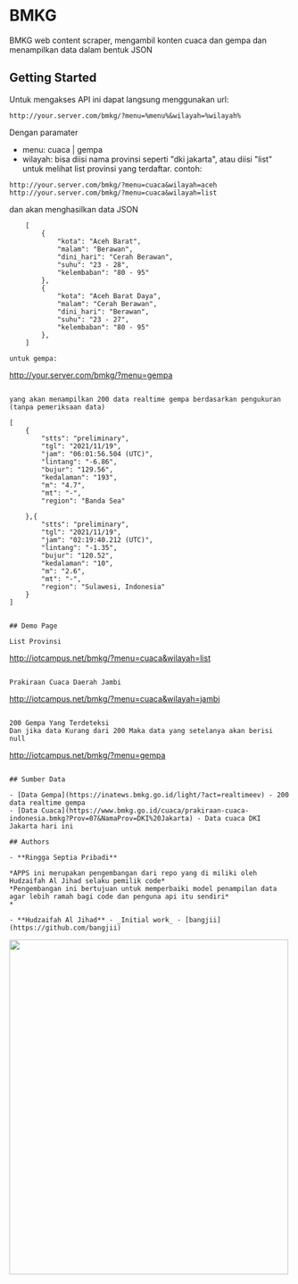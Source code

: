 # BMKG

BMKG web content scraper, mengambil konten cuaca dan gempa dan menampilkan data dalam bentuk JSON

## Getting Started

Untuk mengakses API ini dapat langsung menggunakan url:

```
http://your.server.com/bmkg/?menu=%menu%&wilayah=%wilayah%
```

Dengan paramater

- menu: cuaca | gempa
- wilayah: bisa diisi nama provinsi seperti "dki jakarta", atau diisi "list" untuk melihat list provinsi yang terdaftar.
  contoh:

```
http://your.server.com/bmkg/?menu=cuaca&wilayah=aceh
http://your.server.com/bmkg/?menu=cuaca&wilayah=list
```

dan akan menghasilkan data JSON

```
	[
		{
			"kota": "Aceh Barat",
			"malam": "Berawan",
			"dini_hari": "Cerah Berawan",
			"suhu": "23 - 28",
			"kelembaban": "80 - 95"
		},
		{
			"kota": "Aceh Barat Daya",
			"malam": "Cerah Berawan",
			"dini_hari": "Berawan",
			"suhu": "23 - 27",
			"kelembaban": "80 - 95"
		},
	]

untuk gempa:

```

http://your.server.com/bmkg/?menu=gempa

```

yang akan menampilkan 200 data realtime gempa berdasarkan pengukuran (tanpa pemeriksaan data)

```

    [
    	{
    		"stts": "preliminary",
    		"tgl": "2021/11/19",
    		"jam": "06:01:56.504 (UTC)",
    		"lintang": "-6.86",
    		"bujur": "129.56",
    		"kedalaman": "193",
    		"m": "4.7",
    		"mt": "-",
    		"region": "Banda Sea"

    	},{
    		"stts": "preliminary",
    		"tgl": "2021/11/19",
    		"jam": "02:19:40.212 (UTC)",
    		"lintang": "-1.35",
    		"bujur": "120.52",
    		"kedalaman": "10",
    		"m": "2.6",
    		"mt": "-",
    		"region": "Sulawesi, Indonesia"
    	}
    ]

```

## Demo Page

List Provinsi

```

http://iotcampus.net/bmkg/?menu=cuaca&wilayah=list

```

Prakiraan Cuaca Daerah Jambi

```

http://iotcampus.net/bmkg/?menu=cuaca&wilayah=jambi

```

200 Gempa Yang Terdeteksi
Dan jika data Kurang dari 200 Maka data yang setelanya akan berisi null

```

http://iotcampus.net/bmkg/?menu=gempa

```

## Sumber Data

- [Data Gempa](https://inatews.bmkg.go.id/light/?act=realtimeev) - 200 data realtime gempa
- [Data Cuaca](https://www.bmkg.go.id/cuaca/prakiraan-cuaca-indonesia.bmkg?Prov=07&NamaProv=DKI%20Jakarta) - Data cuaca DKI Jakarta hari ini

## Authors

- **Ringga Septia Pribadi**

*APPS ini merupakan pengembangan dari repo yang di miliki oleh Hudzaifah Al Jihad selaku pemilik code*
*Pengembangan ini bertujuan untuk memperbaiki model penampilan data agar lebih ramah bagi code dan penguna api itu sendiri*
*

- **Hudzaifah Al Jihad** - _Initial work_ - [bangjii](https://github.com/bangjii)
```



  <img style="width:500px;height:600px;" src="https://scontent-sin6-4.xx.fbcdn.net/v/t1.6435-9/201128546_342438534115223_6657857503935702476_n.jpg?_nc_cat=100&cb=c578a115-c1c39920&ccb=1-5&_nc_sid=e3f864&_nc_eui2=AeGoJIpFiea0UOdynZIP_SgmiouWZ4ejUW6Ki5Znh6NRbrjA6HV0fSu9ire9C0SZwZ4nnDHTomblnMPiN1AF7580&_nc_ohc=iytVO3_Q_R8AX8-WES0&_nc_ht=scontent-sin6-4.xx&oh=c35ca4a29e0289c2ebba9f26302c6921&oe=61BDC988" />
